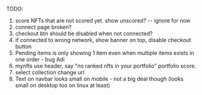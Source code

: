 TODO:

1. score NFTs that are not scored yet. show unscored? -- ignore for now
2. connect page broken?
3. checkout btn should be disabled when not connected?
4. if connected to wrong network, show banner on top, disable checkout button
5. Pending items is only showing 1 item even when multiple items exists in one order - bug Adi
6. mynfts use header, say "no ranked nfts in your portfolio" portfolio score.
7. select collection change url
8. Text on navbar looks small on mobile - not a big deal though (looks small on desktop too on linux at least)
